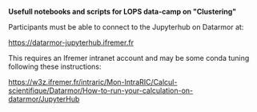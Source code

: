 **Usefull notebooks and scripts for LOPS data-camp on "Clustering"**

Participants must be able to connect to the Jupyterhub on Datarmor
at:

https://datarmor-jupyterhub.ifremer.fr

This requires an Ifremer intranet account and may be some conda tuning following these instructions:

https://w3z.ifremer.fr/intraric/Mon-IntraRIC/Calcul-scientifique/Datarmor/How-to-run-your-calculation-on-datarmor/JupyterHub

